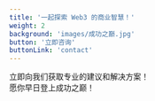 ```yaml
---
title: '一起探索 Web3 的商业智慧！'
weight: 2
background: 'images/成功之巅.jpg'
button: '立即咨询'
buttonLink: 'contact'
---
```


立即向我们获取专业的建议和解决方案！  
愿你早日登上成功之巅！
